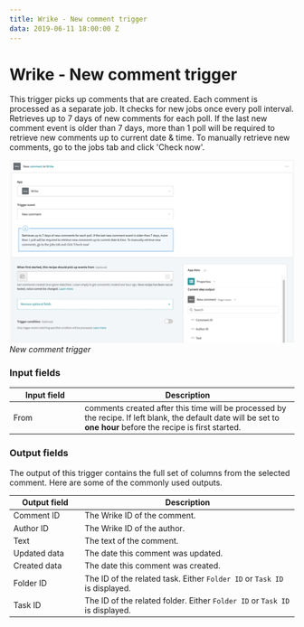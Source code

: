 ```yaml
---
title: Wrike - New comment trigger
data: 2019-06-11 18:00:00 Z
---
```


# Wrike - New comment trigger

This trigger picks up comments that are created. Each comment is processed as a separate job. It checks for new jobs once every poll interval. Retrieves up to 7 days of new comments for each poll. If the last new comment event is older than 7 days, more than 1 poll will be required to retrieve new comments up to current date & time. To manually retrieve new comments, go to the jobs tab and click 'Check now'.

![New comment trigger](/assets/images/connectors/Wrike/new-comment-trigger.png)
*New comment trigger*

### Input fields

<table class="unchanged rich-diff-level-one">
  <thead>
    <tr>
        <th width='25%'>Input field</th>
        <th>Description</th>
    </tr>
  </thead>
  <tbody>
    <tr>
      <td>From</a></td>
      <td>
        comments created after this time will be processed by the recipe. If left blank, the default date will be set to <b>one hour</b> before the recipe is first started.
      </td>
    </tr>
    </tbody>
</table>

### Output fields

The output of this trigger contains the full set of columns from the selected comment. Here are some of the commonly used outputs.

<table class="unchanged rich-diff-level-one">
  <thead>
    <tr>
        <th width='25%'>Output field</th>
        <th>Description</th>
    </tr>
  </thead>
  <tbody>
    <tr>
      <td>Comment ID</td>
      <td>
        The Wrike ID of the comment.
      </td>
    </tr>  
    <tr>
      <td>Author ID</td>
      <td>
        The Wrike ID of the author.
      </td>
    </tr>
    <tr>
      <td>Text</td>
      <td>
        The text of the comment.
      </td>
    </tr>
    <tr>
      <td>Updated data</td>
      <td>
        The date this comment was updated.
      </td>
    </tr>
    <tr>
      <td>Created data</td>
      <td>
        The date this comment was created.
      </td>
    </tr>
    <tr>
      <td>Folder ID</td>
      <td>
        The ID of the related task. Either <code>Folder ID</code> or <code>Task ID</code> is displayed.
      </td>
    </tr>
    <tr>
      <td>Task ID</td>
      <td>
        The ID of the related folder. Either <code>Folder ID</code> or <code>Task ID</code> is displayed.
      </td>
    </tr>
  </tbody>
</table>
